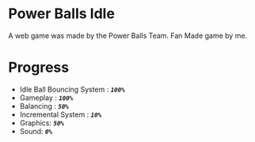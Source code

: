# Power Balls Idle
A web game was made by the Power Balls Team. Fan Made game by me.

# Progress
- Idle Ball Bouncing System : _**`100%`**_
- Gameplay : _**`100%`**_
- Balancing :  _**`50%`**_
- Incremental System :  _**`10%`**_
- Graphics:  _**`50%`**_
- Sound:  _**`0%`**_
